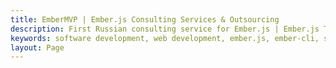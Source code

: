 ```yaml
---
title: EmberMVP | Ember.js Сonsulting Services & Outsourcing
description: First Russian consulting service for Ember.js | Ember.js Training | Code Audits | Hire developers | Startup MVP
keywords: software development, web development, ember.js, ember-cli, startup, mvp, russian developers, ember consulting, ember training
layout: Page
---
```

